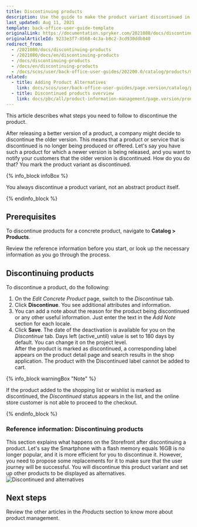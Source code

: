 ```yaml
---
title: Discontinuing products
description: Use the guide to make the product variant discontinued in the Back Office.
last_updated: Aug 11, 2021
template: back-office-user-guide-template
originalLink: https://documentation.spryker.com/2021080/docs/discontinuing-products
originalArticleId: 9233e3f7-8568-4c3a-b8c2-3cd930ddb840
redirect_from:
  - /2021080/docs/discontinuing-products
  - /2021080/docs/en/discontinuing-products
  - /docs/discontinuing-products
  - /docs/en/discontinuing-products
  - /docs/scos/user/back-office-user-guides/202200.0/catalog/products/manage-concrete-products/discontinuing-products.html
related:
  - title: Adding Product Alternatives
    link: docs/scos/user/back-office-user-guides/page.version/catalog/products/manage-concrete-products/adding-product-alternatives.html
  - title: Discontinued products overview
    link: docs/pbc/all/product-information-management/page.version/product-feature-overview/discontinued-products-overview.html
---
```


This article describes what steps you need to follow to discontinue the product.

After releasing a better version of a product, a company might decide to discontinue the older version.
This means that a product or service that is discontinued is no longer being produced or offered.
Let's say you have such a product for which a newer version is being released, and you want to notify your customers that the older version is discontinued. How do you do that? You mark the product variant as discontinued.

{% info_block infoBox %}

You always discontinue a product variant, not an abstract product itself.

{% endinfo_block %}

## Prerequisites

To discontinue products for a concrete product, navigate to **Catalog&nbsp;<span aria-label="and then">></span> Products**.

Review the reference information before you start, or look up the necessary information as you go through the process.

## Discontinuing products

To discontinue a product, do the following:

1. On the *Edit Concrete Product* page, switch to the *Discontinue* tab.
2. Click **Discontinue**.
    You see additional attributes and information.
3. You can add a note about the reason for the product being discontinued or any other useful information. Just enter the text in the *Add Note* section for each locale.
4. Click **Save**.
The date of the deactivation is available for you on the *Discontinue* tab.
Days left (active_until) value is set to 180 days by default. You can change it on the project level.
<br>After the product is marked as discontinued, a corresponding label appears on the product detail page and search results in the shop application.
The product with the Discontinued label cannot be added to cart.

{% info_block warningBox "Note" %}

If the product added to the shopping list or wishlist is marked as discontinued, the *Discontinued* status appears in the list, and the online store customer is not able to proceed to the checkout.

{% endinfo_block %}

### Reference information: Discontinuing products

This section explains what happens on the Storefront after discontinuing a product.
Let's say the Smartphone with a flash memory equals 16GB is no longer popular, and it is more efficient for you to discontinue it. However, you need to propose some replacements for it to make sure that the user journey will be successful.
You will discontinue this product variant and set up other products to be displayed as alternatives.
![Discontinued and alternatives](https://spryker.s3.eu-central-1.amazonaws.com/docs/User+Guides/Back+Office+User+Guides/Products/Products/Managing+products/Products:+Reference+Information/Discontinued-and-Alternative.gif)

## Next steps

Review the other articles in the _Products_ section to know more about product management.
